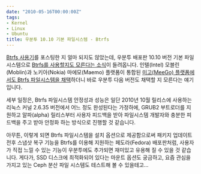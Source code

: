 ```yaml
---
date: "2010-05-16T00:00:00Z"
tags:
- Kernel
- Linux
- Ubuntu
title: 우분투 10.10 기본 파일시스템 - Btrfs
---
```


[Btrfs 사용기](/2010/01/25/btrfs-for-a-while/)를 포스팅한 지 얼마 되지도 않았는데, 우분투 배포판 10.10 버전 기본 파일시스템으로 [Btrfs를 사용할지도 모른다는 소식](http://www.netsplit.com/2010/05/14/btrfs-by-default-in-maverick/)이 들려옵니다. 인텔(Intel) 모블린(Moblin)과 노키아(Nokia) 마에모(Maemo) 플랫폼이 통합된 [미고(MeeGo) 플랫폼에서도 Btrfs 파일시스템을 채택](http://www.phoronix.com/scan.php?page=news_item&px=ODIzOA)하더니 바로 우분투 다음 버전도 채택할 지 모른다는 얘기입니다.

세부 일정은, Btrfs 파일시스템 안정성과 성능은 일단 2010년 10월 릴리스에 사용하는 리눅스 커널 2.6.35 버전에서 어느 정도 완성된다는 가정하에, GRUB2 부트로더를 지원하고 알파(alpha) 릴리스부터 사용자 피드백을 받아 파일시스템 개발자와 충분한 피드백을 주고 받아 안정화 하는 방식으로 진행할 것 같습니다.

아무튼, 이렇게 되면 Btrfs 파일시스템을 설치 옵션으로 제공함으로써 패키지 업데이트 전후 스냅샷 복구 기능을 Btrfs를 이용해 지원하는 페도라(Fedora) 배포판처럼, 사용자가 직접 느낄 수 있는 기능이 우분투에도 추가되면 재미있고 유용해 질 수 있을 것 같습니다. 게다가, SSD 디스크에 최적화되어 있다는 마운트 옵션도 궁금하고, 요즘 관심을 가지고 있는 Ceph 분산 파일 시스템도 테스트해 볼 수 있을테고...
